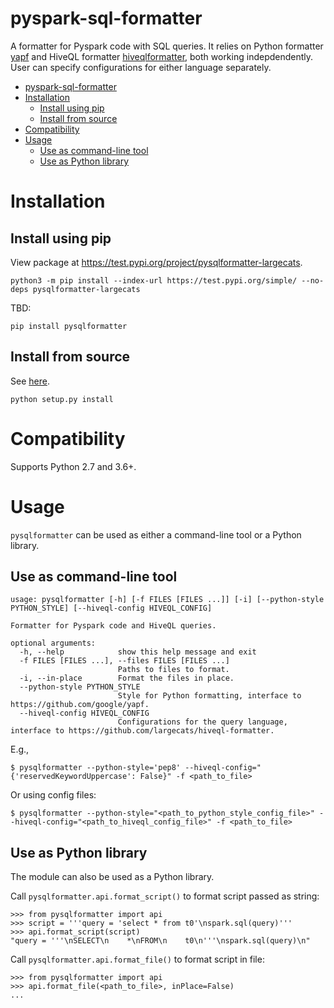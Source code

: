 # pyspark-sql-formatter
A formatter for Pyspark code with SQL queries. It relies on Python formatter [yapf](https://github.com/google/yapf) and HiveQL formatter [hiveqlformatter](https://github.com/largecats/hiveql-formatter), both working indepdendently. User can specify configurations for either language separately.

- [pyspark-sql-formatter](#pyspark-sql-formatter)
- [Installation](#installation)
  - [Install using pip](#install-using-pip)
  - [Install from source](#install-from-source)
- [Compatibility](#compatibility)
- [Usage](#usage)
  - [Use as command-line tool](#use-as-command-line-tool)
  - [Use as Python library](#use-as-python-library)

# Installation

## Install using pip
View package at https://test.pypi.org/project/pysqlformatter-largecats.
```
python3 -m pip install --index-url https://test.pypi.org/simple/ --no-deps pysqlformatter-largecats
```
TBD:
```
pip install pysqlformatter
```

## Install from source
See [here](https://docs.python.org/2/install/index.html#splitting-the-job-up).
```
python setup.py install
```

# Compatibility
Supports Python 2.7 and 3.6+.

# Usage
`pysqlformatter` can be used as either a command-line tool or a Python library.

## Use as command-line tool
```
usage: pysqlformatter [-h] [-f FILES [FILES ...]] [-i] [--python-style PYTHON_STYLE] [--hiveql-config HIVEQL_CONFIG]

Formatter for Pyspark code and HiveQL queries.

optional arguments:
  -h, --help            show this help message and exit
  -f FILES [FILES ...], --files FILES [FILES ...]
                        Paths to files to format.
  -i, --in-place        Format the files in place.
  --python-style PYTHON_STYLE
                        Style for Python formatting, interface to https://github.com/google/yapf.
  --hiveql-config HIVEQL_CONFIG
                        Configurations for the query language, interface to https://github.com/largecats/hiveql-formatter.
```
E.g.,
```
$ pysqlformatter --python-style='pep8' --hiveql-config="{'reservedKeywordUppercase': False}" -f <path_to_file>
```
Or using config files:
```
$ pysqlformatter --python-style="<path_to_python_style_config_file>" --hiveql-config="<path_to_hiveql_config_file>" -f <path_to_file>
```

## Use as Python library
The module can also be used as a Python library.

Call `pysqlformatter.api.format_script()` to format script passed as string:
```
>>> from pysqlformatter import api
>>> script = '''query = 'select * from t0'\nspark.sql(query)'''
>>> api.format_script(script)
"query = '''\nSELECT\n    *\nFROM\n    t0\n'''\nspark.sql(query)\n"
```
Call `pysqlformatter.api.format_file()` to format script in file:
```
>>> from pysqlformatter import api
>>> api.format_file(<path_to_file>, inPlace=False)
...
```